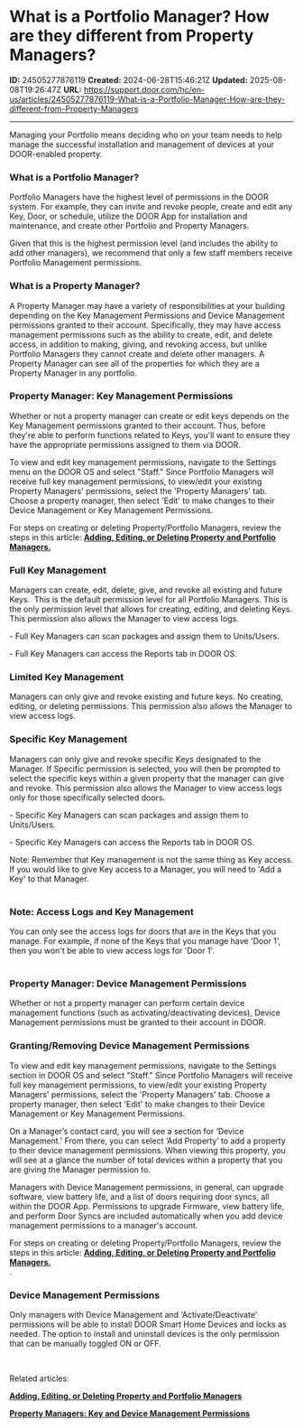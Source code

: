 # What is a Portfolio Manager? How are they different from Property Managers?

**ID:** 24505277876119
**Created:** 2024-06-28T15:46:21Z
**Updated:** 2025-08-08T19:26:47Z
**URL:** https://support.door.com/hc/en-us/articles/24505277876119-What-is-a-Portfolio-Manager-How-are-they-different-from-Property-Managers

---

<p>Managing your Portfolio means deciding who on your team needs to help manage the successful installation and management of devices at your DOOR-enabled property.  </p>
<h3 id="h_01JJVREYNSSKTPY4WWESCX21AY">What is a Portfolio Manager?</h3>
<p><span style="font-weight: 400;">Portfolio Managers have the highest level of permissions in the DOOR system. For example, they can invite and revoke people, create and edit any Key, Door, or schedule, utilize the DOOR App for installation and maintenance, and create other Portfolio and Property Managers.</span> </p>
<p>Given that this is the highest permission level (and includes the ability to add other managers), we recommend that only a few staff members receive Portfolio Management permissions. </p>
<h3 id="h_01JJVRF3HGF3XW93QW8A08WD9K">What is a Property Manager?</h3>
<p>A Property Manager may have <span style="font-weight: 400;">a variety of responsibilities at your building depending on the Key Management Permissions and Device Management permissions granted to their account. Specifically, they m</span>ay have access management permissions such as the ability to create, edit, and delete access, in addition to making, giving, and revoking access, but unlike Portfolio Managers they cannot create and delete other managers. A Property Manager can see all of the properties for which they are a Property Manager in any portfolio.</p>
<h3 id="h_01JJVRFFMYFP6T7KPPT2NF3D49">Property Manager: Key Management Permissions</h3>
<p>Whether or not a property manager can create or edit keys depends on the Key Management permissions granted to their account. Thus, before they're able to perform functions related to Keys, you'll want to ensure they have the appropriate permissions assigned to them via DOOR.</p>
<p>To view and edit key management permissions, navigate to the Settings menu on the DOOR OS and select "Staff." Since Portfolio Managers will receive full key management permissions, to view/edit your existing Property Managers' permissions, select the 'Property Managers' tab. Choose a property manager, then select 'Edit' to make changes to their Device Management or Key Management Permissions.</p>
<p>For steps on creating or deleting Property/Portfolio Managers, review the steps in this article: <span class="wysiwyg-underline"><strong><a href="https://support.door.com/hc/en-us/articles/24505993010071-Adding-Editing-or-Deleting-Property-and-Portfolio-Managers">Adding, Editing, or Deleting Property and Portfolio Managers.</a></strong></span></p>
<h3 id="h_01JJVRHBX8NRMT56KEZMNWBTP8">Full Key Management </h3>
<p>Managers can create, edit, delete, give, and revoke all existing and future Keys.  This is the default permission level for all Portfolio Managers. This is the only permission level that allows for creating, editing, and deleting Keys. This permission also allows the Manager to view access logs.</p>
<p>- Full Key Managers can scan packages and assign them to Units/Users.</p>
<p>- Full Key Managers can access the Reports tab in DOOR OS.</p>
<h3 id="h_01J1FQBFBX67ZJKPXC5CD94TE2">Limited Key Management</h3>
<p id="h_01JJVRFWQNKA7X0H3M0XYR2J1W"><span style="font-weight: 400;">Managers can only give and revoke existing and future keys. No creating, editing, or deleting permissions. This permission also allows the Manager to view access logs.</span></p>
<h3 id="h_01JJVRG91P25FM3AF2HEKE5P48">Specific Key Management</h3>
<p>Managers can only give and revoke specific Keys designated to the Manager. If Specific permission is selected, you will then be prompted to select the specific keys within a given property that the manager can give and revoke. This permission also allows the Manager to view access logs only for those specifically selected doors.</p>
<p>- Specific Key Managers can scan packages and assign them to Units/Users.</p>
<p>- Specific Key Managers can access the Reports tab in DOOR OS.</p>
<p><span style="font-weight: 400;">Note: Remember that Key management is not the same thing as Key access. If you would like to give Key access to a Manager, you will need to 'Add a Key' to that Manager.<br><br></span></p>
<h3 id="h_01J1FQBFBXNQ1STFKZHRMS62GM">Note: Access Logs and Key Management</h3>
<p>You can only see the access logs for doors that are in the Keys that you manage. For example, if none of the Keys that you manage have 'Door 1', then you won't be able to view access logs for 'Door 1'.<br><br></p>
<h3 id="h_01J1FQBFBXY68ARHBZTWXWF85R">Property Manager: Device Management Permissions</h3>
<p>Whether or not a property manager can perform certain device management functions (such as activating/deactivating devices), Device Management permissions must be granted to their account in DOOR. </p>
<h3 id="h_01J1FQBFBX488VB063EN9PHF89">Granting/Removing Device Management Permissions</h3>
<p>To view and edit key management permissions, navigate to the Settings section in DOOR OS<span style="font-weight: 400;"> </span>and select "Staff." Since Portfolio Managers will receive full key management permissions, to view/edit your existing Property Managers' permissions, select the 'Property Managers' tab. Choose a property manager, then select 'Edit' to make changes to their Device Management or Key Management Permissions.</p>
<p>On a Manager’s contact card, you will see a section for ‘Device Management.' From there, you can select ‘Add Property’ to add a property to their device management permissions. When viewing this property, you will see at a glance the number of total devices within a property that you are giving the Manager permission to.</p>
<p>Managers with Device Management permissions, in general, can upgrade software, view battery life, and a list of doors requiring door syncs, all within the DOOR App. Permissions to upgrade Firmware, view battery life, and perform Door Syncs are included automatically when you add device management permissions to a manager's account. </p>
<p>For steps on creating or deleting Property/Portfolio Managers, review the steps in this article: <span class="wysiwyg-underline"><strong><a href="https://support.door.com/hc/en-us/articles/24505993010071-Adding-Editing-or-Deleting-Property-and-Portfolio-Managers">Adding, Editing, or Deleting Property and Portfolio Managers.</a></strong></span><br>. </p>
<h3 id="h_01JJVRJ3G7EFV361ZWQESHCS8N">Device Management Permissions </h3>
<p>Only managers with Device Management and ‘Activate/Deactivate’ permissions will be able to install DOOR Smart Home Devices and locks as needed. The option to install and uninstall devices is the only permission that can be manually toggled ON or OFF.</p>
<p> </p>
<p>Related articles:</p>
<p><strong><span class="wysiwyg-underline"><a href="https://support.door.com/hc/en-us/articles/24505993010071-Adding-Editing-or-Deleting-Property-and-Portfolio-Managers">Adding, Editing, or Deleting Property and Portfolio Managers</a></span></strong></p>
<p><strong><span class="wysiwyg-underline"><a href="https://support.door.com/hc/en-us/articles/24506156244247-Property-Managers-Key-and-Device-Management-Permissions">Property Managers: Key and Device Management Permissions</a><br></span></strong></p>
